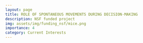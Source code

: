 ```yaml
---
layout: page
title: ROLE OF SPONTANEOUS MOVEMENTS DURING DECISION-MAKING
description: NSF funded project
img: assets/img/funding_nsf/mice.png
importance: 4
category: Current Interests
---
```


